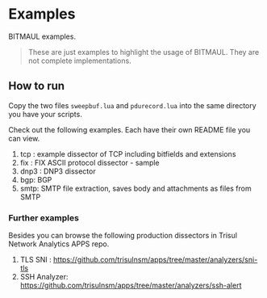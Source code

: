 Examples 
========

BITMAUL examples. 

> These are just examples to highlight the usage of BITMAUL. They are not complete implementations. 

## How to run

Copy the two files `sweepbuf.lua` and `pdurecord.lua` into the same directory you have your scripts.

Check out the following examples. Each  have their own README file you can view.

1. tcp : example dissector of TCP including bitfields and extensions 
2. fix : FIX ASCII protocol dissector - sample 
3. dnp3 : DNP3 dissector 
4. bgp: BGP 
5. smtp: SMTP file extraction, saves body and attachments as files from SMTP 


### Further examples

Besides you can browse the following production dissectors in Trisul Network Analytics APPS repo.

1. TLS SNI : https://github.com/trisulnsm/apps/tree/master/analyzers/sni-tls
2. SSH Analyzer: https://github.com/trisulnsm/apps/tree/master/analyzers/ssh-alert

